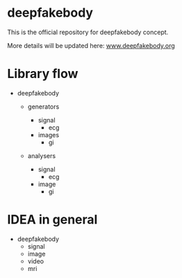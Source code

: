 # deepfakebody
This is the official repository for deepfakebody concept.

More details will be updated here: www.deepfakebody.org

Library flow
=============
- deepfakebody
  - generators
    - signal
      - ecg
    - images
      - gi
    
  - analysers
    - signal
      - ecg
    - image
      - gi

IDEA in general
================

- deepfakebody
  - signal
  - image
  - video
  - mri
  
